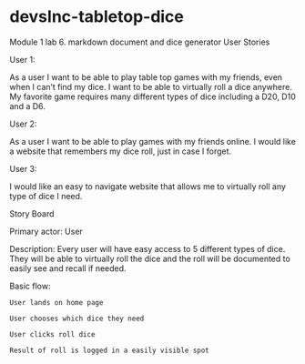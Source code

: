 # devsInc-tabletop-dice
Module 1 lab 6. markdown document and dice generator
User Stories 

User 1: 

As a user I want to be able to play table top games with my friends, even when I can’t find my dice. I want to be able to virtually roll a dice anywhere. My favorite game requires many different types of dice including a D20, D10 and a D6. 

User 2: 

As a user I want to be able to play games with my friends online. I would like a website that remembers my dice roll, just in case I forget. 

User 3: 

I would like an easy to navigate website that allows me to virtually roll any type of dice I need. 

 

Story Board 

Primary actor: User 

Description: Every user will have easy access to 5 different types of dice.  They will be able to virtually roll the dice and the roll will be documented to easily see and recall if needed. 

Basic flow:  

    User lands on home page 

    User chooses which dice they need 

    User clicks roll dice 

    Result of roll is logged in a easily visible spot 
